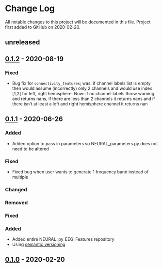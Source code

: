 # Change Log
All notable changes to this project will be documented in this file. Project first added to GitHub on
2020-02-20. 

## unreleased

## [0.1.2] - 2020-08-19
### Fixed
- Bug fix for `connectivity_features`; was: if channel labels list is empty
then would assume (incorrectly) only 2 channels and would use index [1,2] for left, right
hemisphere. Now: if no channel labels throw warning and returns nans, 
if there are less than 2 channels it returns nans and
if there isn't at least a left and right hemisphere channel it returns nan
  

## [0.1.1] - 2020-06-26
### Added
- Added option to pass in parameters so NEURAL_parameters.py does not need to be altered
### Fixed
- Fixed bug when user wants to generate 1 frequency band instead of multiple


### Changed 
### Removed
### Fixed
### Added
- Added entire NEURAL_py_EEG_Features repository 
- Using [semantic versioning](http://semver.org/) 
## [0.1.0] - 2020-02-20



[0.1.0]: https://github.com/BrianMur92/NEURAL_py_EEG_feature_set/releases/tag/0.1.0
[0.1.1]: https://github.com/BrianMur92/NEURAL_py_EEG_feature_set/releases/tag/0.1.1
[0.1.2]: https://github.com/BrianMur92/NEURAL_py_EEG_feature_set/releases/tag/0.1.2

